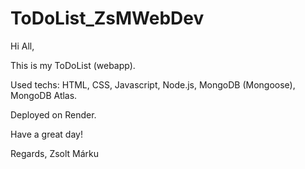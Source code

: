 # ToDoList_ZsMWebDev

Hi All,

This is my ToDoList (webapp).

Used techs: HTML, CSS, Javascript, Node.js, MongoDB (Mongoose), MongoDB Atlas.

Deployed on Render.

Have a great day!

Regards,
Zsolt Márku
